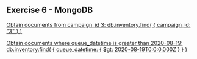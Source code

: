 ## Exercise 6 - MongoDB

<ins> Obtain documents from campaign_id 3: <ins>
db.inventory.find( { campaign_id: "3" } )

<ins> Obtain documents where queue_datetime is greater than 2020-08-19: <ins>
db.inventory.find( { queue_datetime: { $gt: 2020-08-19T0:0:0.000Z } } )

